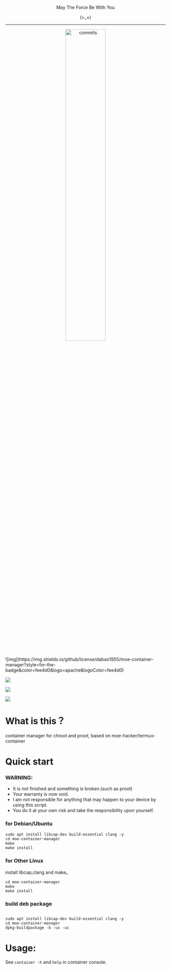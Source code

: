 <p align="center">May The Force Be With You</p>

<p align="center">(>_×)</p>         

-----------  

<p align="center">
<img src="https://stars.medv.io/dabao1954/moe-container-manager.svg", title="commits" width="50%"/>

</p>
![img](https://img.shields.io/github/license/dabao1955/moe-container-manager?style=for-the-badge&color=fee4d0&logo=apache&logoColor=fee4d0)

![](https://img.shields.io/github/repo-size/dabao1955/moe-container-manager?style=for-the-badge&color=fee4d0&logo=files&logoColor=fee4d0)

![](https://img.shields.io/github/last-commit/dabao1955/moe-container-manager?style=for-the-badge&color=fee4d0&logo=codeigniter&logoColor=fee4d0)

![](https://img.shields.io/badge/language-shell\&c-green?style=for-the-badge&color=fee4d0&logo=sharp&logoColor=fee4d0)


# What is this？
container manager for chroot and proot, based on moe-hacker/termux-container
# Quick start

### WARNING:      

- It is not finished and something is broken.(such as proot)
- Your warranty is now void.
- I am not responsible for anything that may happen to your device by using this script.
- You do it at your own risk and take the responsibility upon yourself.


### for Debian/Ubuntu
```
sudo apt install libcap-dev build-essential clang -y
cd moe-container-manager
make
make install
```
### for Other Linux
install libcap,clang and make。
```
cd moe-container-manager
make
make install
```
### build deb package
```

sudo apt install libcap-dev build-essential clang -y
cd moe-container-manager
dpkg-buildpackage -b -us -uc
```
# Usage:     
See `container -h` and `help` in container console.
